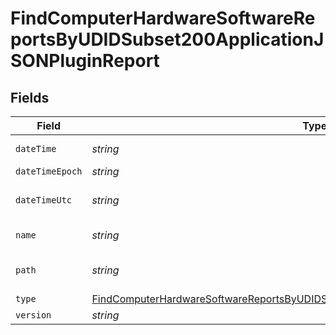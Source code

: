 # FindComputerHardwareSoftwareReportsByUDIDSubset200ApplicationJSONPluginReport


## Fields

| Field                                                                                                                                                                                             | Type                                                                                                                                                                                              | Required                                                                                                                                                                                          | Description                                                                                                                                                                                       | Example                                                                                                                                                                                           |
| ------------------------------------------------------------------------------------------------------------------------------------------------------------------------------------------------- | ------------------------------------------------------------------------------------------------------------------------------------------------------------------------------------------------- | ------------------------------------------------------------------------------------------------------------------------------------------------------------------------------------------------- | ------------------------------------------------------------------------------------------------------------------------------------------------------------------------------------------------- | ------------------------------------------------------------------------------------------------------------------------------------------------------------------------------------------------- |
| `dateTime`                                                                                                                                                                                        | *string*                                                                                                                                                                                          | :heavy_minus_sign:                                                                                                                                                                                | N/A                                                                                                                                                                                               | 2017-07-07 18:37:04                                                                                                                                                                               |
| `dateTimeEpoch`                                                                                                                                                                                   | *string*                                                                                                                                                                                          | :heavy_minus_sign:                                                                                                                                                                                | N/A                                                                                                                                                                                               | 1499470624555                                                                                                                                                                                     |
| `dateTimeUtc`                                                                                                                                                                                     | *string*                                                                                                                                                                                          | :heavy_minus_sign:                                                                                                                                                                                | N/A                                                                                                                                                                                               | 2017-07-07T18:37:04.555-0500                                                                                                                                                                      |
| `name`                                                                                                                                                                                            | *string*                                                                                                                                                                                          | :heavy_minus_sign:                                                                                                                                                                                | N/A                                                                                                                                                                                               | Quartz Composer.webplugin                                                                                                                                                                         |
| `path`                                                                                                                                                                                            | *string*                                                                                                                                                                                          | :heavy_minus_sign:                                                                                                                                                                                | N/A                                                                                                                                                                                               | /Library/Internet Plug-Ins/Quartz Composer.webplugin                                                                                                                                              |
| `type`                                                                                                                                                                                            | [FindComputerHardwareSoftwareReportsByUDIDSubset200ApplicationJSONPluginReportType](../../models/operations/findcomputerhardwaresoftwarereportsbyudidsubset200applicationjsonpluginreporttype.md) | :heavy_minus_sign:                                                                                                                                                                                | N/A                                                                                                                                                                                               |                                                                                                                                                                                                   |
| `version`                                                                                                                                                                                         | *string*                                                                                                                                                                                          | :heavy_minus_sign:                                                                                                                                                                                | N/A                                                                                                                                                                                               | 1.4                                                                                                                                                                                               |